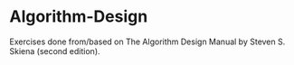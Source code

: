 # Algorithm-Design
Exercises done from/based on The Algorithm Design Manual by Steven S. Skiena (second edition). 
